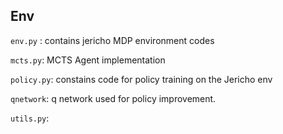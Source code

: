 ## Env
`env.py` : contains jericho MDP environment codes

`mcts.py`: MCTS Agent implementation

`policy.py`: constains code for policy training on the Jericho env

`qnetwork`: q network used for policy improvement.

`utils.py`: 
